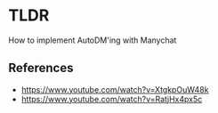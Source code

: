 # TLDR

How to implement AutoDM'ing with Manychat

## References

- https://www.youtube.com/watch?v=XtgkpOuW48k
- https://www.youtube.com/watch?v=RatjHx4px5c